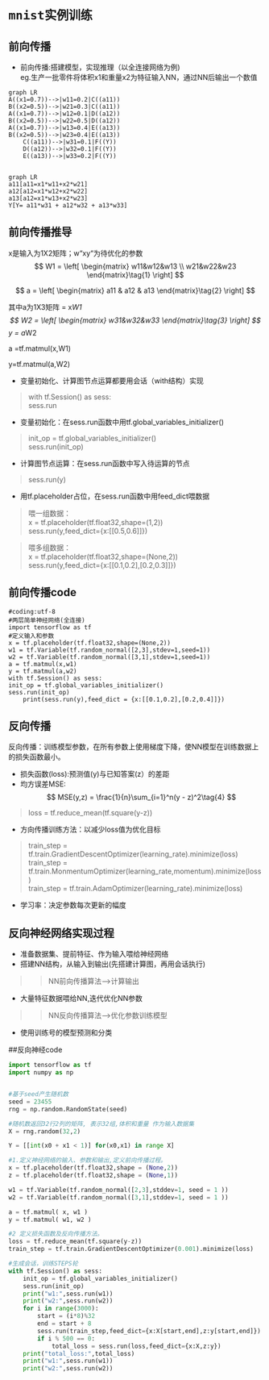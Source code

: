# `mnist实例训练`

## 前向传播

- 前向传播:搭建模型，实现推理（以全连接网络为例)  
eg.生产一批零件将体积x1和重量x2为特征输入NN，通过NN后输出一个数值  


```mermaid
graph LR
A((x1=0.7))-->|w11=0.2|C((a11))
B((x2=0.5))-->|w21=0.3|C((a11))
A((x1=0.7))-->|w12=0.1|D((a12))
B((x2=0.5))-->|w22=0.5|D((a12))
A((x1=0.7))-->|w13=0.4|E((a13))
B((x2=0.5))-->|w23=0.4|E((a13))
	C((a11))-->|w31=0.1|F((Y))
	D((a12))-->|w32=0.1|F((Y))
	E((a13))-->|w33=0.2|F((Y))
	
```

```mermaid
graph LR
a11[a11=x1*w11+x2*w21]
a12[a12=x1*w12+x2*w22]
a13[a12=x1*w13+x2*w23]
Y[Y= a11*w31 + a12*w32 + a13*w33]
```

## 前向传播推导  
x是输入为1X2矩阵；w“xy“为待优化的参数  
$$
W1 = 
\left[
\begin{matrix}
	w11&w12&w13 \\
	w21&w22&w23
	\end{matrix}\tag{1}
	\right]
$$

$$
a = 
\left[
\begin{matrix}
 a11 & a12 & a13
\end{matrix}\tag{2}
\right]
$$

其中a为1X3矩阵 = x*W1  
$$
W2 = 
\left[
\begin{matrix}
    w31&w32&w33
    \end{matrix}\tag{3}
    \right]
$$
y = a*W2

a =tf.matmul(x,W1)

y=tf.matmul(a,W2)

- 变量初始化、计算图节点运算都要用会话（with结构）实现  
>with tf.Session() as sess:  
>sess.run  

- 变量初始化：在sess.run函数中用tf.global_variables_initializer()  
>init_op = tf.global_variables_initializer()  
>sess.run(init_op)  

- 计算图节点运算：在sess.run函数中写入待运算的节点  
>sess.run(y)  

- 用tf.placeholder占位，在sess.run函数中用feed_dict喂数据  
>喂一组数据：  
>x = tf.placeholder(tf.float32,shape=(1,2))  
>sess.run(y,feed_dict={x:[[0.5,0.6]]})  

>喂多组数据：  
>x = tf.placeholder(tf.float32,shape=(None,2))  
>sess.run(y,feed_dict={x:[[0.1,0.2],[0.2,0.3]]})  


## 前向传播code
~~~
#coding:utf-8
#两层简单神经网络(全连接)
import tensorflow as tf
#定义输入和参数
x = tf.placeholder(tf.float32,shape=(None,2))
w1 = tf.Variable(tf.random_normal([2,3],stdev=1,seed=1))
w2 = tf.Variable(tf.random_normal([3,1],stdev=1,seed=1))
a = tf.matmul(x,w1)
y = tf.matmul(a,w2)
with tf.Session() as sess:
init_op = tf.global_variables_initializer()
sess.run(init_op)
	print(sess.run(y),feed_dict = {x:[[0.1,0.2],[0.2,0.4]]})
~~~

## 反向传播
反向传播：训练模型参数，在所有参数上使用梯度下降，使NN模型在训练数据上的损失函数最小。  
- 损失函数(loss):预测值(y)与已知答案(z）的差距  
- 均方误差MSE:   
$$
MSE(y,z) = \frac{1}{n}\sum_{i=1}^n(y - z)^2\tag{4}
$$

> loss = tf.reduce_mean(tf.square(y-z))  

- 方向传播训练方法：以减少loss值为优化目标
> train_step = tf.train.GradientDescentOptimizer(learning_rate).minimize(loss)  
> train_step = tf.train.MonmentumOptimizer(learning_rate,momentum).minimize(loss)  
> train_step = tf.train.AdamOptimizer(learning_rate).minimize(loss)  

- 学习率：决定参数每次更新的幅度  

## 反向神经网络实现过程  
- 准备数据集、提前特征、作为输入喂给神经网络  
- 搭建NN结构，从输入到输出(先搭建计算图，再用会话执行)  
>>NN前向传播算法-->计算输出  

- 大量特征数据喂给NN,迭代优化NN参数  
>>NN反向传播算法-->优化参数训练模型

- 使用训练号的模型预测和分类



##反向神经code
~~~python
import tensorflow as tf
import numpy as np


#基于seed产生随机数
seed = 23455
rng = np.random.RandomState(seed)

#随机数返回32行2列的矩阵, 表示32组,体积和重量 作为输入数据集
X = rng.random(32,2)

Y = [[int(x0 + x1 < 1)] for(x0,x1) in range X]

#1.定义神经网络的输入、参数和输出,定义前向传播过程。
x = tf.placeholder(tf.float32,shape = (None,2))
z = tf.placeholder(tf.float32,shape = (None,1))

w1 = tf.Variable(tf.random_normal([2,3],stddev=1, seed = 1 ))
w2 = tf.Variable(tf.random_normal([3,1],stddev=1, seed = 1 ))

a = tf.matmul( x, w1 )
y = tf.matmul( w1, w2 )

#2 定义损失函数及反向传播方法。
loss = tf.reduce_mean(tf.square(y-z))
train_step = tf.train.GradientDescentOptimizer(0.001).minimize(loss)

#生成会话，训练STEPS轮
with tf.Session() as sess:
	init_op = tf.global_variables_initializer()
	sess.run(init_op)
	print("w1:",sess.run(w1))
	print("w2:",sess.run(w2))
	for i in range(3000):
		start = (i*8)%32
		end = start + 8
		sess.run(train_step,feed_dict={x:X[start,end],z:y[start,end]})
		if i % 500 == 0:
			total_loss = sess.run(loss,feed_dict={x:X,z:y})
    print("total_loss:",total_loss)
	print("w1:",sess.run(w1))
	print("w2:",sess.run(w2))	
	
~~~